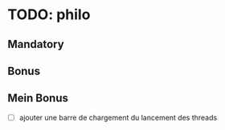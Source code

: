 # TODO: philo

## Mandatory

## Bonus

## Mein Bonus
 - [ ] ajouter une barre de chargement du lancement des threads